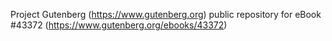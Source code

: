 Project Gutenberg (https://www.gutenberg.org) public repository for eBook #43372 (https://www.gutenberg.org/ebooks/43372)
